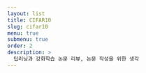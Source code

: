 ```yaml
---
layout: list
title: CIFAR10
slug: cifar10
menu: true
submenu: true
order: 2
description: >
  딥러닝과 강화학습 논문 리뷰, 논문 작성을 위한 생각
---
```

